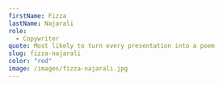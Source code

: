 ```yaml
---
firstName: Fizza
lastName: Najarali
role:
  - Copywriter
quote: Most likely to turn every presentation into a poem
slug: fizza-najarali
color: "red"
image: /images/fizza-najarali.jpg
---
```

